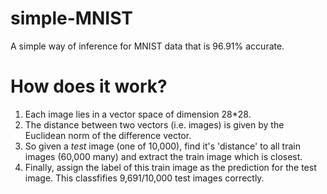 # simple-MNIST
A simple way of inference for MNIST data that is 96.91% accurate.

# How does it work?
1) Each image lies in a vector space of dimension 28*28. 
2) The distance between two vectors (i.e. images) is given by the Euclidean norm of the difference vector.
3) So given a *test* image (one of 10,000), find it's 'distance' to all train images (60,000 many) and extract the train image which is closest.
4) Finally, assign the label of this train image as the prediction for the test image.
This classfifies 9,691/10,000 test images correctly.
